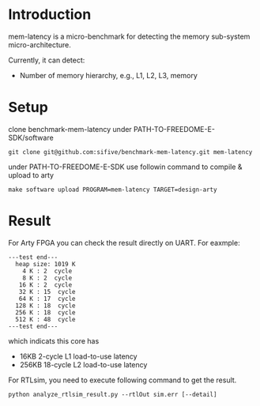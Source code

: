 # Introduction

mem-latency is a micro-benchmark for detecting the memory sub-system micro-architecture.

Currently, it can detect:

* Number of memory hierarchy, e.g., L1, L2, L3, memory

# Setup

clone benchmark-mem-latency under PATH-TO-FREEDOME-E-SDK/software

```
git clone git@github.com:sifive/benchmark-mem-latency.git mem-latency
```
under PATH-TO-FREEDOME-E-SDK use followin command to compile & upload to arty
```
make software upload PROGRAM=mem-latency TARGET=design-arty
```


# Result


For Arty FPGA you can check the result directly on UART.
For eaxmple:
```
---test end---
  heap size: 1019 K
    4 K : 2  cycle
    8 K : 2  cycle
   16 K : 2  cycle
   32 K : 15  cycle
   64 K : 17  cycle
  128 K : 18  cycle
  256 K : 18  cycle
  512 K : 48  cycle
---test end---
```
which indicats this core has 
 - 16KB   2-cycle L1 load-to-use latency
 - 256KB  18-cycle L2 load-to-use latency


For RTLsim, you need to execute following command to get the result.
```
python analyze_rtlsim_result.py --rtlOut sim.err [--detail]

```
